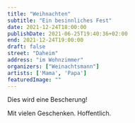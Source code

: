 ```yaml
---
title: "Weihnachten"
subtitle: "Ein besinnliches Fest"
date: 2021-12-24T18:00:00
publishDate: 2021-06-25T19:40:36+02:00
end: 2021-12-24T19:00:00
draft: false
street: "Daheim"
address: "im Wohnzimmer"
organizers: ["Weinachtsmann"]
artists: ['Mama', 'Papa']
featuredImage: ""
---
```


Dies wird eine Bescherung!
<!--more-->
Mit vielen Geschenken. Hoffentlich.
